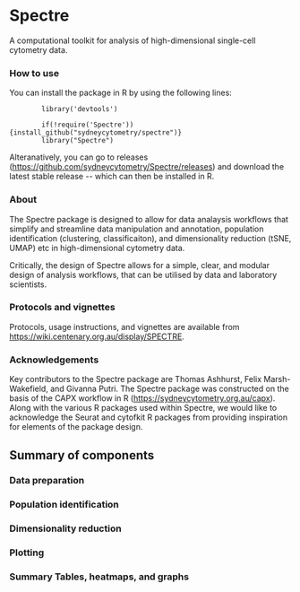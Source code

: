 # Spectre
A computational toolkit for analysis of high-dimensional single-cell cytometry data. 

### How to use
You can install the package in R by using the following lines:
```     if(!require('devtools')) {install.packages('devtools')}
        library('devtools')

        if(!require('Spectre')) {install_github("sydneycytometry/spectre")}
        library("Spectre")
```

Alteranatively, you can go to releases (https://github.com/sydneycytometry/Spectre/releases) and download the latest stable release -- which can then be installed in R.

### About
The Spectre package is designed to allow for data analaysis workflows that simplify and streamline data manipulation and annotation, population identification (clustering, classificaiton), and dimensionality reduction (tSNE, UMAP) etc in high-dimensional cytometry data.

Critically, the design of Spectre allows for a simple, clear, and modular design of analysis workflows, that can be utilised by data and laboratory scientists.

### Protocols and vignettes
Protocols, usage instructions, and vignettes are available from https://wiki.centenary.org.au/display/SPECTRE.

### Acknowledgements
Key contributors to the Spectre package are Thomas Ashhurst, Felix Marsh-Wakefield, and Givanna Putri. The Spectre package was constructed on the basis of the CAPX workflow in R (https://sydneycytometry.org.au/capx). Along with the various R packages used within Spectre, we would like to acknowledge the Seurat and cytofkit R packages from providing inspiration for elements of the package design.

## Summary of components

### Data preparation


### Population identification


### Dimensionality reduction


### Plotting


### Summary Tables, heatmaps, and graphs
